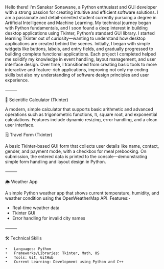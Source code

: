 
Hello there! I'm Sanskar Sonawane, a Python enthusiast and GUI developer with a strong passion for creating intuitive and efficient software solutions.
I am a passionate and detail-oriented student currently pursuing a degree in Artificial Intelligence and Machine Learning. My technical journey began with Python fundamentals, and I soon found a deep interest in building desktop applications using Tkinter, Python’s standard GUI library.
I started learning Tkinter out of curiosity—wanting to understand how desktop applications are created behind the scenes. Initially, I began with simple widgets like buttons, labels, and entry fields, and gradually progressed to building complete functional applications. Each project I completed helped me solidify my knowledge in event handling, layout management, and user interface design.
Over time, I transitioned from creating basic tools to more interactive and feature-rich applications, improving not only my coding skills but also my understanding of software design principles and user experience.

⸻

🧮 Scientific Calculator (Tkinter)

A modern, simple calculator that supports basic arithmetic and advanced operations such as trigonometric functions, π, square root, and exponential calculations. Features include dynamic resizing, error handling, and a clean user interface.

🗒️ Travel Form (Tkinter)

A basic Tkinter-based GUI form that collects user details like name, contact, gender, and payment mode, with a checkbox for meal prebooking. On submission, the entered data is printed to the console—demonstrating simple form handling and layout design in Python.

⸻

🌦️ Weather App

A simple Python weather app that shows current temperature, humidity, and weather condition using the OpenWeatherMap API.
Features:-
- Real-time weather data
- Tkinter GUI
- Error handling for invalid city names

⸻

🛠 Technical Skills

	•	Languages: Python
	•	Frameworks/Libraries: Tkinter, Math, OS
	•	Tools: Git, GitHub
	•	Current Learning: Development using Python and C++






